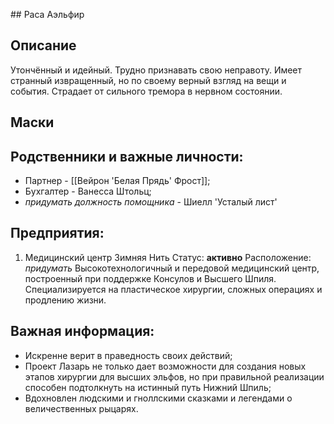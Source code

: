 [](Ванесса%20Штольц.md)[](Ванесса%20Штольц.md)[](Ванесса%20Штольц.md)## Раса
Аэльфир
## Описание
Утончённый и идейный. Трудно признавать свою неправоту. Имеет странный извращенный, но по своему верный взгляд на вещи и события. Страдает от сильного тремора в нервном состоянии.  

## Маски

## Родственники и важные личности:
* Партнер - [[Вейрон 'Белая Прядь' Фрост]];
* Бухгалтер - Ванесса Штольц;
* _придумать должность помощника_ - Шиелл 'Усталый лист'

## Предприятия:
1. Медицинский центр Зимняя Нить
   Статус: **активно**
   Расположение: _придумать_
   Высокотехнологичный и передовой медицинский центр, построенный при поддержке Консулов и Высшего Шпиля. Специализируется на пластическое хирургии, сложных операциях и продлению жизни.

## Важная информация:
* Искренне верит в праведность своих действий;
* Проект Лазарь не только дает возможности для создания новых этапов хирургии для высших эльфов, но при правильной реализации способен подтолкнуть на истинный путь Нижний Шпиль;
* Вдохновлен людскими и гноллскими сказками и легендами о величественных рыцарях.